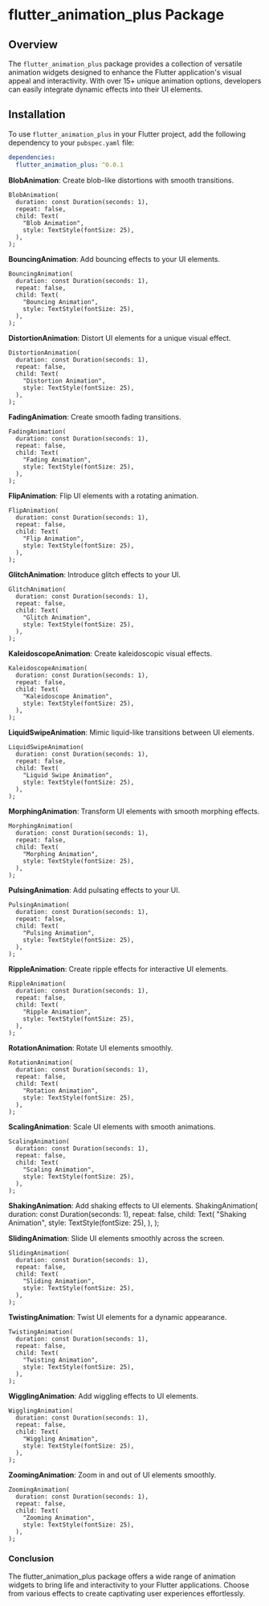 # flutter_animation_plus Package

## Overview
The `flutter_animation_plus` package provides a collection of versatile animation widgets designed to enhance the Flutter application's visual appeal and interactivity. With over 15+ unique animation options, developers can easily integrate dynamic effects into their UI elements.

## Installation
To use `flutter_animation_plus` in your Flutter project, add the following dependency to your `pubspec.yaml` file:

```yaml
dependencies:
  flutter_animation_plus: ^0.0.1
```

**BlobAnimation**: Create blob-like distortions with smooth transitions.
```
BlobAnimation(
  duration: const Duration(seconds: 1),
  repeat: false,
  child: Text(
    "Blob Animation",
    style: TextStyle(fontSize: 25),
  ),
);
```

**BouncingAnimation**: Add bouncing effects to your UI elements.
```
BouncingAnimation(
  duration: const Duration(seconds: 1),
  repeat: false,
  child: Text(
    "Bouncing Animation",
    style: TextStyle(fontSize: 25),
  ),
);
```

**DistortionAnimation**: Distort UI elements for a unique visual effect.
```
DistortionAnimation(
  duration: const Duration(seconds: 1),
  repeat: false,
  child: Text(
    "Distortion Animation",
    style: TextStyle(fontSize: 25),
  ),
);
```

**FadingAnimation**: Create smooth fading transitions.
```
FadingAnimation(
  duration: const Duration(seconds: 1),
  repeat: false,
  child: Text(
    "Fading Animation",
    style: TextStyle(fontSize: 25),
  ),
);
```

**FlipAnimation**: Flip UI elements with a rotating animation.
```
FlipAnimation(
  duration: const Duration(seconds: 1),
  repeat: false,
  child: Text(
    "Flip Animation",
    style: TextStyle(fontSize: 25),
  ),
);
```

**GlitchAnimation**: Introduce glitch effects to your UI.
```
GlitchAnimation(
  duration: const Duration(seconds: 1),
  repeat: false,
  child: Text(
    "Glitch Animation",
    style: TextStyle(fontSize: 25),
  ),
);
```

**KaleidoscopeAnimation**: Create kaleidoscopic visual effects.
```
KaleidoscopeAnimation(
  duration: const Duration(seconds: 1),
  repeat: false,
  child: Text(
    "Kaleidoscope Animation",
    style: TextStyle(fontSize: 25),
  ),
);
```

**LiquidSwipeAnimation**: Mimic liquid-like transitions between UI elements.
```
LiquidSwipeAnimation(
  duration: const Duration(seconds: 1),
  repeat: false,
  child: Text(
    "Liquid Swipe Animation",
    style: TextStyle(fontSize: 25),
  ),
);
```

**MorphingAnimation**: Transform UI elements with smooth morphing effects.
```
MorphingAnimation(
  duration: const Duration(seconds: 1),
  repeat: false,
  child: Text(
    "Morphing Animation",
    style: TextStyle(fontSize: 25),
  ),
);
```

**PulsingAnimation**: Add pulsating effects to your UI.
```
PulsingAnimation(
  duration: const Duration(seconds: 1),
  repeat: false,
  child: Text(
    "Pulsing Animation",
    style: TextStyle(fontSize: 25),
  ),
);
```

**RippleAnimation**: Create ripple effects for interactive UI elements.
```
RippleAnimation(
  duration: const Duration(seconds: 1),
  repeat: false,
  child: Text(
    "Ripple Animation",
    style: TextStyle(fontSize: 25),
  ),
);
```

**RotationAnimation**: Rotate UI elements smoothly.
```
RotationAnimation(
  duration: const Duration(seconds: 1),
  repeat: false,
  child: Text(
    "Rotation Animation",
    style: TextStyle(fontSize: 25),
  ),
);
```

**ScalingAnimation**: Scale UI elements with smooth animations.
```
ScalingAnimation(
  duration: const Duration(seconds: 1),
  repeat: false,
  child: Text(
    "Scaling Animation",
    style: TextStyle(fontSize: 25),
  ),
);
```

**ShakingAnimation**: Add shaking effects to UI elements.
ShakingAnimation(
  duration: const Duration(seconds: 1),
  repeat: false,
  child: Text(
    "Shaking Animation",
    style: TextStyle(fontSize: 25),
  ),
);

**SlidingAnimation**: Slide UI elements smoothly across the screen.
```
SlidingAnimation(
  duration: const Duration(seconds: 1),
  repeat: false,
  child: Text(
    "Sliding Animation",
    style: TextStyle(fontSize: 25),
  ),
);
```

**TwistingAnimation**: Twist UI elements for a dynamic appearance.
```
TwistingAnimation(
  duration: const Duration(seconds: 1),
  repeat: false,
  child: Text(
    "Twisting Animation",
    style: TextStyle(fontSize: 25),
  ),
);
```

**WigglingAnimation**: Add wiggling effects to UI elements.
```
WigglingAnimation(
  duration: const Duration(seconds: 1),
  repeat: false,
  child: Text(
    "Wiggling Animation",
    style: TextStyle(fontSize: 25),
  ),
);
```

**ZoomingAnimation**: Zoom in and out of UI elements smoothly.
```
ZoomingAnimation(
  duration: const Duration(seconds: 1),
  repeat: false,
  child: Text(
    "Zooming Animation",
    style: TextStyle(fontSize: 25),
  ),
);
```

### Conclusion
The flutter_animation_plus package offers a wide range of animation widgets to bring life and interactivity to your Flutter applications. Choose from various effects to create captivating user experiences effortlessly.

